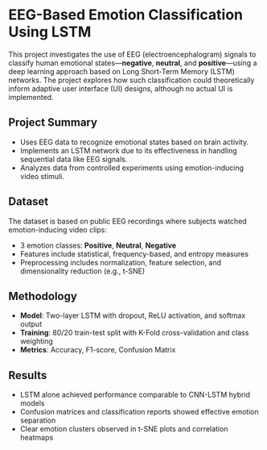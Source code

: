 # EEG-Based Emotion Classification Using LSTM
This project investigates the use of EEG (electroencephalogram) signals to classify human emotional states—**negative**, **neutral**, and **positive**—using a deep learning approach based on Long Short-Term Memory (LSTM) networks. The project explores how such classification could theoretically inform adaptive user interface (UI) designs, although no actual UI is implemented.

## Project Summary
- Uses EEG data to recognize emotional states based on brain activity.
- Implements an LSTM network due to its effectiveness in handling sequential data like EEG signals.
- Analyzes data from controlled experiments using emotion-inducing video stimuli.

## Dataset
The dataset is based on public EEG recordings where subjects watched emotion-inducing video clips:
- 3 emotion classes: **Positive**, **Neutral**, **Negative**
- Features include statistical, frequency-based, and entropy measures
- Preprocessing includes normalization, feature selection, and dimensionality reduction (e.g., t-SNE)

## Methodology
- **Model**: Two-layer LSTM with dropout, ReLU activation, and softmax output
- **Training**: 80/20 train-test split with K-Fold cross-validation and class weighting
- **Metrics**: Accuracy, F1-score, Confusion Matrix

## Results
- LSTM alone achieved performance comparable to CNN-LSTM hybrid models
- Confusion matrices and classification reports showed effective emotion separation
- Clear emotion clusters observed in t-SNE plots and correlation heatmaps


